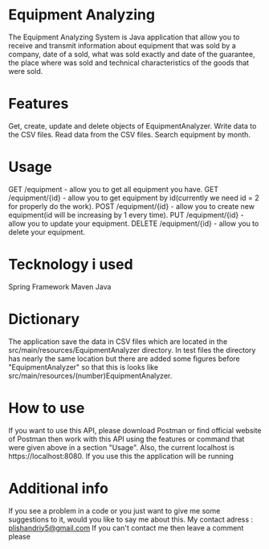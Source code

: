 # Equipment Analyzing
The Equipment Analyzing System is Java application that allow you to receive and transmit information about equipment that was sold by a company, date of a sold, what was sold exactly and date of the guarantee, the place where was sold and
technical characteristics of the goods that were sold.

# Features
Get, create, update and delete objects of EquipmentAnalyzer.
Write data to the CSV files.
Read data from the CSV files.
Search equipment by month.

# Usage
GET /equipment - allow you to get all equipment you have.
GET /equipment/{id} - allow you to get equipment by id(currently we need id = 2 for properly do the work).
POST /equipment/{id} - allow you to create new equipment(id will be increasing by 1 every time).
PUT /equipment/{id} - allow you to update your equipment.
DELETE /equipment/{id} - allow you to delete your equipment.

# Tecknology i used 
Spring Framework
Maven
Java

# Dictionary
The application save the data in CSV files which are located in the src/main/resources/EquipmentAnalyzer directory. In test files the directory has nearly the same location but there are added some figures before "EquipmentAnalyzer" so that this is looks like src/main/resources/(number)EquipmentAnalyzer.

# How to use
If you want to use this API, please download Postman or find official website of Postman then work with this API using the features or command that were given above in a section "Usage". Also, the current localhost is https://localhost:8080. If you use this the application will be running

# Additional info
If you see a problem in a code or you just want to give me some suggestions to it, would you like to say me about this.
My contact adress : plishandriy5@gmail.com
If you can't contact me then leave a comment please